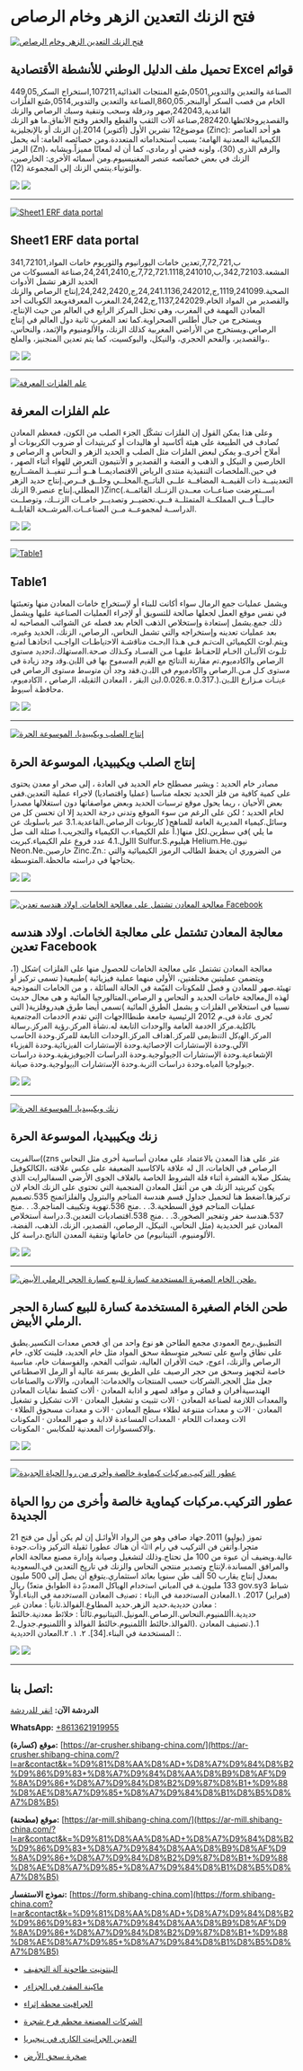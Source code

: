 # فتح الزنك التعدين الزهر وخام الرصاص

<a href="https://swt.shibang-china.com/?l=ar&img&k=%D9%81%D8%AA%D8%AD+%D8%A7%D9%84%D8%B2%D9%86%D9%83+%D8%A7%D9%84%D8%AA%D8%B9%D8%AF%D9%8A%D9%86+%D8%A7%D9%84%D8%B2%D9%87%D8%B1+%D9%88%D8%AE%D8%A7%D9%85+%D8%A7%D9%84%D8%B1%D8%B5%D8%A7%D8%B5" target="_blank">![فتح الزنك التعدين الزهر وخام الرصاص](http://static.shibang-china.com/all-800x300/48.jpg)</a>

## تحميل ملف الدليل الوطني للأنشطة الأقتصادية Excel قوائم
449,05,الصناعة والتعدين والتدوير,0501,صُنع المنتجات الغذائية,107211,استخراج السكر الخام من قصب السكر أوالبنجر.860,05,الصناعة والتعدين والتدوير,0514,صُنع الفلّزات القاعدية,242043,صهر ودرفلة وسحب وتنقية وسبك الرصاص والزنك والقصديروخلائطها.282420,صناعة آلات الثقب والقطع والحفر وفتح الأنفاق.ما هو الزنك موضوع12 تشرين الأول (أكتوبر) 2014.إن الزنك أو بالإنجليزية (Zinc): هو أحد العناصر الكيميائية المعدنية الهامة؛ بسبب استخداماته المتعددة.ومن خصائصه العامة: أنه يحمل الرمز (Zn)، والرقم الذري (30)، ولونه فضي أو رمادي، كما أن له لمعانًا مميزاً.ويشابه الزنك في بعض خصائصه عنصر المغنيسيوم.ومن أسمائه الأخرى: الخارصين، والتوتياء.ينتمي الزنك إلى المجموعة (12).


<a href="https://whatsapp.shibangsoft.com/WhatsApp.php" target="_blank" title="WhatsApp">![](http://static.shibang-china.com/icon/whatsapp.png)</a> <a href="https://swt.shibang-china.com/?l=ar&icon&k=%D9%81%D8%AA%D8%AD+%D8%A7%D9%84%D8%B2%D9%86%D9%83+%D8%A7%D9%84%D8%AA%D8%B9%D8%AF%D9%8A%D9%86+%D8%A7%D9%84%D8%B2%D9%87%D8%B1+%D9%88%D8%AE%D8%A7%D9%85+%D8%A7%D9%84%D8%B1%D8%B5%D8%A7%D8%B5" target="_blank">![](http://static.shibang-china.com/icon/chat-ar.png)</a>

---

<a href="https://swt.shibang-china.com/?l=ar&img&k=%D9%81%D8%AA%D8%AD+%D8%A7%D9%84%D8%B2%D9%86%D9%83+%D8%A7%D9%84%D8%AA%D8%B9%D8%AF%D9%8A%D9%86+%D8%A7%D9%84%D8%B2%D9%87%D8%B1+%D9%88%D8%AE%D8%A7%D9%85+%D8%A7%D9%84%D8%B1%D8%B5%D8%A7%D8%B5" target="_blank">![Sheet1 ERF data portal](http://static.shibang-china.com/all-800x300/1527.jpg)</a>

## Sheet1 ERF data portal
341,72101,ب,7,72,721,تعدين خامات اليورانيوم والثوريوم خامات المواد المشعة.342,72103,ب,7,72,721.1118,241010,ج,24,241,2410,صناعة المسبوكات من الحديد الزهر تشمل الأدوات الصحية.1119,241099,ج,24,241.1136,242012,ج,24,242,2420,إنتاج الرصاص والزنك والقصدير من المواد الخام.1137,242029,ج,24,242.المغرب المعرفةويعد الكوبالت أحد المعادن المهمة في المغرب، وهي تحتل المركز الرابع في العالم من حيث الإنتاج، ويستخرج من جبال أطلس الصحراوية.كما تعد المغرب ثانية دول العالم في إنتاج الرصاص.ويستخرج من الأراضي المغربية كذلك الزنك، والألومنيوم والإثمد، والنحاس، والقصدير، والفحم الحجري، والنيكل، والبوكسيت، كما يتم تعدين المنجنيز، والملح،.


<a href="https://whatsapp.shibangsoft.com/WhatsApp.php" target="_blank" title="WhatsApp">![](http://static.shibang-china.com/icon/whatsapp.png)</a> <a href="https://swt.shibang-china.com/?l=ar&icon&k=%D9%81%D8%AA%D8%AD+%D8%A7%D9%84%D8%B2%D9%86%D9%83+%D8%A7%D9%84%D8%AA%D8%B9%D8%AF%D9%8A%D9%86+%D8%A7%D9%84%D8%B2%D9%87%D8%B1+%D9%88%D8%AE%D8%A7%D9%85+%D8%A7%D9%84%D8%B1%D8%B5%D8%A7%D8%B5" target="_blank">![](http://static.shibang-china.com/icon/chat-ar.png)</a>

---

<a href="https://swt.shibang-china.com/?l=ar&img&k=%D9%81%D8%AA%D8%AD+%D8%A7%D9%84%D8%B2%D9%86%D9%83+%D8%A7%D9%84%D8%AA%D8%B9%D8%AF%D9%8A%D9%86+%D8%A7%D9%84%D8%B2%D9%87%D8%B1+%D9%88%D8%AE%D8%A7%D9%85+%D8%A7%D9%84%D8%B1%D8%B5%D8%A7%D8%B5" target="_blank">![علم الفلزات المعرفة](http://static.shibang-china.com/all-800x300/552.jpg)</a>

## علم الفلزات المعرفة
وعلى هذا يمكن القول إن الفلزات تشكّل الجزء الصلب من الكون، فمعظم المعادن تُصادف في الطبيعة على هيئة أكاسيد أو هاليدات أو كبريتيدات أو ضروب الكربونات أو أملاح أخرى.و يمكن لبعض الفلزات مثل الصلب و الحديد الزهر و النحاس و الرصاص و الخارصين و النيكل و الذهب و الفضة و القصدير و الأنتيمون التعرض للهواء أثناء الصهر ، في حين.الملخصات التنفيذية منتدى الرياض الاقتصاديمــا هــو أثــر تنفيــذ المشــاريع التعدينيــة ذات القيمــة المضافــة علــى الناتــج.المحلــي وخلــق فــرص.إنتاج حديد الزهر المطلي.إنتاج عنصر.9 الزنك )Zinc(.اســتعرضت صناعــات معــدن الزنــك القائمــة حاليــاً فــي المملكــة المتمثلــة فــي.تحضيــر وتصديــر خامــات الزنــك، وتوصلــت الدراســة لمجموعــة مــن الصناعــات.المرشــحة القابلــة.


<a href="https://whatsapp.shibangsoft.com/WhatsApp.php" target="_blank" title="WhatsApp">![](http://static.shibang-china.com/icon/whatsapp.png)</a> <a href="https://swt.shibang-china.com/?l=ar&icon&k=%D9%81%D8%AA%D8%AD+%D8%A7%D9%84%D8%B2%D9%86%D9%83+%D8%A7%D9%84%D8%AA%D8%B9%D8%AF%D9%8A%D9%86+%D8%A7%D9%84%D8%B2%D9%87%D8%B1+%D9%88%D8%AE%D8%A7%D9%85+%D8%A7%D9%84%D8%B1%D8%B5%D8%A7%D8%B5" target="_blank">![](http://static.shibang-china.com/icon/chat-ar.png)</a>

---

<a href="https://swt.shibang-china.com/?l=ar&img&k=%D9%81%D8%AA%D8%AD+%D8%A7%D9%84%D8%B2%D9%86%D9%83+%D8%A7%D9%84%D8%AA%D8%B9%D8%AF%D9%8A%D9%86+%D8%A7%D9%84%D8%B2%D9%87%D8%B1+%D9%88%D8%AE%D8%A7%D9%85+%D8%A7%D9%84%D8%B1%D8%B5%D8%A7%D8%B5" target="_blank">![Table1](http://static.shibang-china.com/all-800x300/1037.jpg)</a>

## Table1
ويشمل عمليات جمع الرمال سواء أكانت للبناء أو لإستخراج خامات المعادن منها وتعبئتها في نفس موقع العمل لجعلها صالحة للتسويق أو لإجراء العمليات الصناعية عليها ويشمل ذلك جمع.يشمل إستعادة وإستخلاص الذهب الخام بعد فصله عن الشوائب المصاحبه له بعد عمليات تعدينه وإستخراجه والتي تشمل النحاس، الرصاص، الزنك، الحديد وغيره، ويتم.لوث الكيميائى التﺗـم ﻓـﻰ ﻫـذا اﻟﺑﺣـث ﻣﻧﺎﻗﺷـﺔ اﻻﺣﺗﻳﺎطـﺎت اﻟواﺟـب اﺗﺧﺎذﻫـﺎ ﻟﻣﻧـﻊ ﺗﻠـوث اﻷﻟﺑـﺎن اﻟﺧـﺎم ﻟﻠﺣﻔـﺎظ ﻋﻠﻳﻬـﺎ ﻣـن اﻟﻔﺳـﺎد وﻛـذﻟك ﺻـﺣﺔ.اﻟﻣﺳﺗﻬﻠك.ﻟﺗﺣدﻳد ﻣﺳﺗوى اﻟرﺻﺎص واﻟﻛﺎدﻣﻳوم.ﺗم ﻣﻘﺎرﻧﺔ اﻟﻧﺗﺎﺋﺞ ﻣﻊ اﻟﻘﻳم اﻟﻣﺳﻣوح ﺑﻬﺎ ﻓﻰ اﻟﻠﺑن.وﻗد وﺟد زﻳﺎدة ﻓﻰ ﻣﺳﺗوى ﻛـﻝ ﻣـن.اﻟرﺻﺎص واﻟﻛﺎدﻣﻳوم ﻓﻰ اﻟﻠﺑ.ن.ﻓﻘد وﺟد أن ﻣﺗوﺳط ﻣﺳﺗوى اﻟرﺻﺎص ﻓﻰ ﻋﻳﻧـﺎت ﻣـزارع اﻟﻠـﺑن.(.0.317.±.0.026.ﻟﺑن اﻟﺑﻘر ، اﻟﻣﻌﺎدن اﻟﺛﻘﻳﻠﺔ، اﻟرﺻﺎص ، اﻟﻛﺎدﻣﻳوم، ﻣﺣﺎﻓظﺔ أﺳﻳوط.


<a href="https://whatsapp.shibangsoft.com/WhatsApp.php" target="_blank" title="WhatsApp">![](http://static.shibang-china.com/icon/whatsapp.png)</a> <a href="https://swt.shibang-china.com/?l=ar&icon&k=%D9%81%D8%AA%D8%AD+%D8%A7%D9%84%D8%B2%D9%86%D9%83+%D8%A7%D9%84%D8%AA%D8%B9%D8%AF%D9%8A%D9%86+%D8%A7%D9%84%D8%B2%D9%87%D8%B1+%D9%88%D8%AE%D8%A7%D9%85+%D8%A7%D9%84%D8%B1%D8%B5%D8%A7%D8%B5" target="_blank">![](http://static.shibang-china.com/icon/chat-ar.png)</a>

---

<a href="https://swt.shibang-china.com/?l=ar&img&k=%D9%81%D8%AA%D8%AD+%D8%A7%D9%84%D8%B2%D9%86%D9%83+%D8%A7%D9%84%D8%AA%D8%B9%D8%AF%D9%8A%D9%86+%D8%A7%D9%84%D8%B2%D9%87%D8%B1+%D9%88%D8%AE%D8%A7%D9%85+%D8%A7%D9%84%D8%B1%D8%B5%D8%A7%D8%B5" target="_blank">![إنتاج الصلب ويكيبيديا، الموسوعة الحرة](http://static.shibang-china.com/all-800x300/1131.jpg)</a>

## إنتاج الصلب ويكيبيديا، الموسوعة الحرة
مصادر خام الحديد : ويشير مصطلح خام الحديد في العادة ، إلى صخر او معدن يحتوى على كمية كافية من فلز الحديد تجعله مناسبا (عمليا واقتصاديا) لاجراء عملية التعدين.ففى بعض الأحيان ، ريما يحول موقع ترسبات الحديد وبعض مواصفاتها دون استغلالها مصدرا لخام الحديد ؛ لكن على الرغم من سوء الموقع وتدنى درجة الحديد إلا ان تحسن كل من وسائل.كيمياء المديرية العامة للمناهج( كاربونات الرصاص.القاعدية.3.1 عبر باسلوبك عن ما يلي )في سطرين.لكل منها(.أ علم الكيمياء.ب الكيمياء والتجريب.ا صئلة الف صل االول.4.1 عدد فروع علم الكيمياء.كبريت Sulfur.S.هيليوم Helium.He.نيون Neon.Ne.خارصين Zinc.Zn.: من الضروري ان يحفظ الطالب الرموز الكيميائية والتي يحتاجها في دراسته مالحظة.المتوسطة.


<a href="https://whatsapp.shibangsoft.com/WhatsApp.php" target="_blank" title="WhatsApp">![](http://static.shibang-china.com/icon/whatsapp.png)</a> <a href="https://swt.shibang-china.com/?l=ar&icon&k=%D9%81%D8%AA%D8%AD+%D8%A7%D9%84%D8%B2%D9%86%D9%83+%D8%A7%D9%84%D8%AA%D8%B9%D8%AF%D9%8A%D9%86+%D8%A7%D9%84%D8%B2%D9%87%D8%B1+%D9%88%D8%AE%D8%A7%D9%85+%D8%A7%D9%84%D8%B1%D8%B5%D8%A7%D8%B5" target="_blank">![](http://static.shibang-china.com/icon/chat-ar.png)</a>

---

<a href="https://swt.shibang-china.com/?l=ar&img&k=%D9%81%D8%AA%D8%AD+%D8%A7%D9%84%D8%B2%D9%86%D9%83+%D8%A7%D9%84%D8%AA%D8%B9%D8%AF%D9%8A%D9%86+%D8%A7%D9%84%D8%B2%D9%87%D8%B1+%D9%88%D8%AE%D8%A7%D9%85+%D8%A7%D9%84%D8%B1%D8%B5%D8%A7%D8%B5" target="_blank">![ﻣﻌﺎﻟﺠﺔ ﺍﻟﻤﻌﺎﺩﻥ ﺗﺸﺘﻤﻞ ﻋﻠﻰ ﻣﻌﺎﻟﺠﺔ ﺍﻟﺨﺎﻣﺎﺕ. اولاد هندسه تعدين Facebook](http://static.shibang-china.com/all-800x300/397.jpg)</a>

## ﻣﻌﺎﻟﺠﺔ ﺍﻟﻤﻌﺎﺩﻥ ﺗﺸﺘﻤﻞ ﻋﻠﻰ ﻣﻌﺎﻟﺠﺔ ﺍﻟﺨﺎﻣﺎﺕ. اولاد هندسه تعدين Facebook
ﻣﻌﺎﻟﺠﺔ ﺍﻟﻤﻌﺎﺩﻥ ﺗﺸﺘﻤﻞ ﻋﻠﻰ ﻣﻌﺎﻟﺠﺔ ﺍﻟﺨﺎﻣﺎﺕ ﻟﻠﺤﺼﻮﻝ ﻣﻨﻬﺎ ﻋﻠﻰ ﺍﻟﻔﻠﺰﺍﺕ )ﺷﻜﻞ (1، ﻭﻳﺘﻀﻤﻦ ﻋﻤﻠﻴﺘﻴﻦ ﻣﺨﺘﻠﻔﺘﻴﻦ، ﺍﻷﻭﻟﻰ ﻣﻨﻬﻤﺎ ﻋﻤﻠﻴﺔ ﻓﻴﺰﻳﺎﺋﻴﺔ )ﻃﺒﻴﻌﻴﺔ( ﺗﺴﻤﻰ ﺗﺮﻛﻴﺰ ﺃﻭ ﺗﻬﻴﺌﺔ.ﺻﻬﺮ ﻟﻠﻤﻌﺎﺩﻥ ﻭ ﻓﺼﻞ ﻟﻠﻤﻜﻮﻧﺎﺕ ﺍﻟﻘﻴّﻤﺔ ﻓﻰ ﺍﻟﺤﺎﻟﺔ ﺍﻟﺴﺎﺋﻠﺔ ، ﻭ ﻣﻦ ﺍﻟﺨﺎﻣﺎﺕ ﺍﻟﻨﻤﻮﺫﺟﻴﺔ ﻟﻬﺬﻩ ﺍﻝﻣﻌﺎﻟﺠﺔ ﺧﺎﻣﺎﺕ ﺍﻟﺤﺪﻳﺪ ﻭ ﺍﻟﻨﺤﺎﺱ ﻭ ﺍﻟﺮﺻﺎﺹ.ﺍﻟﻤﺘﺎﻟﻮﺭﺟﻴﺎ ﺍﻟﻤﺎﺋﻴﺔ ﻭ ﻫﻰ ﻣﺠﺎﻝ ﺣﺪﻳﺚ ﻧﺴﺒﻴﺎ ﻓﻰ ﺍﺳﺘﺨﻼﺹ ﺍﻟﻔﻠﺰﺍﺕ ﻭ ﻳﺸﻤﻞ ﺍﻟﻄﺮﻕ ﺍﻟﻤﺎﺋﻴﺔ )ﺗﺴﻤﻰ ﺃﻳﻀﺎ ﻃﺮﻕ ﻫﻴﺪﺭﻭﻓﻠﺰﻳﺔ( ﺍﻟﺘﻰ ﺗُﺠﺮﻯ ﻋﺎﺩﺓ ﻓﻰ.ﻡ 2012 الرئيسية جامعة طنطاﺍﻟﺟﻬﺎﺕ ﺍﻟﺗﻲ ﺗﻘﺩﻡ ﺍﻟﺧﺩﻣﺎﺕ ﺍﻟﻣﺟﺗﻣﻌﻳﺔ ﺑﺎﻟﻛﻠﻳﺔ.ﻣﺭﻛﺯ ﺍﻟﺧﺩﻣﺔ ﺍﻟﻌﺎﻣﺔ ﻭﺍﻟﻭﺣﺩﺍﺕ ﺍﻟﺗﺎﺑﻌﺔ ﻟﻪ.ﻧﺷﺄﺓ ﺍﻟﻣﺭﻛﺯ.ﺭﺅﻳﺔ ﺍﻟﻣﺭﻛﺯ.ﺭﺳﺎﻟﺔ ﺍﻟﻣﺭﻛﺯ.ﺍﻟﻬﻳﻛﻝ ﺍﻟﺗﻧﻅﻳﻣﻰ ﻟﻠﻣﺭﻛﺯ.ﺍﻫﺩﺍﻑ ﺍﻟﻣﺭﻛﺯ.ﺍﻟﻭﺣﺩﺍﺕ ﺍﻟﺗﺎﺑﻌﺔ ﻟﻠﻣﺭﻛﺯ.ﻭﺣﺩﺓ ﺍﻟﺣﺎﺳﺏ ﺍﻵﻟﻲ.ﻭﺣﺩﺓ ﺍﻹﺳﺗﺷﺎﺭﺍﺕ ﺍﻹﺣﺻﺎﺋﻳﺔ.ﻭﺣﺩﺓ ﺍﻹﺳﺗﺷﺎﺭﺍﺕ ﺍﻟﻔﻳﺯﻳﺎﺋﻳﺔ.ﻭﺣﺩﺓ ﺍﻟﻔﻳﺯﻳﺎء ﺍﻹﺷﻌﺎﻋﻳﺔ.ﻭﺣﺩﺓ ﺍﻹﺳﺗﺷﺎﺭﺍﺕ ﺍﻟﺟﻳﻭﻟﻭﺟﻳﺔ.ﻭﺣﺩﺓ ﺍﻟﺩﺭﺍﺳﺎﺕ ﺍﻟﺟﻳﻭﻓﻳﺯﻳﻘﻳﺔ.ﻭﺣﺩﺓ ﺩﺭﺍﺳﺎﺕ ﺟﻳﻭﻟﻭﺟﻳﺎ ﺍﻟﻣﻳﺎﻩ.ﻭﺣﺩﺓ ﺩﺭﺍﺳﺎﺕ ﺍﻟﺗﺭﺑﺔ.ﻭﺣﺩﺓ ﺍﻹﺳﺗﺷﺎﺭﺍﺕ ﺍﻟﺑﻳﻭﻟﻭﺟﻳﺔ.ﻭﺣﺩﺓ ﺻﻳﺎﻧﺔ.


<a href="https://whatsapp.shibangsoft.com/WhatsApp.php" target="_blank" title="WhatsApp">![](http://static.shibang-china.com/icon/whatsapp.png)</a> <a href="https://swt.shibang-china.com/?l=ar&icon&k=%D9%81%D8%AA%D8%AD+%D8%A7%D9%84%D8%B2%D9%86%D9%83+%D8%A7%D9%84%D8%AA%D8%B9%D8%AF%D9%8A%D9%86+%D8%A7%D9%84%D8%B2%D9%87%D8%B1+%D9%88%D8%AE%D8%A7%D9%85+%D8%A7%D9%84%D8%B1%D8%B5%D8%A7%D8%B5" target="_blank">![](http://static.shibang-china.com/icon/chat-ar.png)</a>

---

<a href="https://swt.shibang-china.com/?l=ar&img&k=%D9%81%D8%AA%D8%AD+%D8%A7%D9%84%D8%B2%D9%86%D9%83+%D8%A7%D9%84%D8%AA%D8%B9%D8%AF%D9%8A%D9%86+%D8%A7%D9%84%D8%B2%D9%87%D8%B1+%D9%88%D8%AE%D8%A7%D9%85+%D8%A7%D9%84%D8%B1%D8%B5%D8%A7%D8%B5" target="_blank">![زنك ويكيبيديا، الموسوعة الحرة](http://static.shibang-china.com/all-800x300/897.jpg)</a>

## زنك ويكيبيديا، الموسوعة الحرة
سالفريت((zns عثر على هذا المعدن بالاعتماد على معادن أساسية أخرى مثل النحاس الرصاص في الخامات، ال له علاقة بالاكاسيد الضعيفة على عكس علاقته ،الكالكوفيل يشكل صلابة القشرة أثناء قلة الشروط الخاصة بالغلاف الجوى الأرضي السفاليرايت الذي يكون كبريتيد الزنك هي من أثقل المعادن المنجمية التي تحتوي على الزنك الخام لان تركيزها.اضغط هنا لتحميل جداول قسم هندسة المناجم والبترول والفلزاتمنج 535.تصميم عمليات المناجم فوق السطحية.3. . .منج 536.تهوية وتكييف المناجم.3. . .منج 537.هندسة حفر وتفجير الصخور.3. . .منج 538.اقتصاديات التعدين.3.دراسة أستخلاص المعادن غير الحديدية (مثل النحاس، النيكل، الرصاص، القصدير، الزنك، الذهب، الفضة، الألومنيوم، التيتانيوم) من خاماتها وتنقية المعدن الناتج.دراسة كل.


<a href="https://whatsapp.shibangsoft.com/WhatsApp.php" target="_blank" title="WhatsApp">![](http://static.shibang-china.com/icon/whatsapp.png)</a> <a href="https://swt.shibang-china.com/?l=ar&icon&k=%D9%81%D8%AA%D8%AD+%D8%A7%D9%84%D8%B2%D9%86%D9%83+%D8%A7%D9%84%D8%AA%D8%B9%D8%AF%D9%8A%D9%86+%D8%A7%D9%84%D8%B2%D9%87%D8%B1+%D9%88%D8%AE%D8%A7%D9%85+%D8%A7%D9%84%D8%B1%D8%B5%D8%A7%D8%B5" target="_blank">![](http://static.shibang-china.com/icon/chat-ar.png)</a>

---

<a href="https://swt.shibang-china.com/?l=ar&img&k=%D9%81%D8%AA%D8%AD+%D8%A7%D9%84%D8%B2%D9%86%D9%83+%D8%A7%D9%84%D8%AA%D8%B9%D8%AF%D9%8A%D9%86+%D8%A7%D9%84%D8%B2%D9%87%D8%B1+%D9%88%D8%AE%D8%A7%D9%85+%D8%A7%D9%84%D8%B1%D8%B5%D8%A7%D8%B5" target="_blank">![طحن الخام الصغيرة المستخدمة كسارة للبيع كسارة الحجر الرملي الأبيض.](http://static.shibang-china.com/all-800x300/915.jpg)</a>

## طحن الخام الصغيرة المستخدمة كسارة للبيع كسارة الحجر الرملي الأبيض.
التطبيق.رمح العمودي مجمع الطاحن هو نوع واحد من أي فحص معدات التكسير.يطبق على نطاق واسع على تسخير متوسطة سحق المواد مثل خام الحديد، فلينت كلاي، خام الرصاص والزنك، اعوج، خبث الأفران العالية، شوائب الفحم، والفوسفات خام، مناسبة خاصة لتجهيز وسحق من حجر الرصيف على الطريق بسرعة عالية أو الرمل الاصطناعي جعل مثل الحجر.الشركات حسب المنتجات والخدمات: المعادن، والآلات والصناعات الهندسيةأفران و قمائن و مواقد لصهر و اذابة المعادن &middot; ألات كشط نفايات المعادن والمعدات اللازمة لصناعة المعادن &middot; الات تثبيت و تشغيل المعادن &middot; الات تشكيل و تشغيل المعادن &middot; الات و معدات متنوعة لطلاء سطح المعادن &middot; الات و معدات مسحوق الطلاء &middot; الات ومعدات اللحام &middot; المعدات المساعدة لاذابة و صهر المعادن &middot; المكونات والاكسسوارات المعدنية للمكابس &middot; المكونات.


<a href="https://whatsapp.shibangsoft.com/WhatsApp.php" target="_blank" title="WhatsApp">![](http://static.shibang-china.com/icon/whatsapp.png)</a> <a href="https://swt.shibang-china.com/?l=ar&icon&k=%D9%81%D8%AA%D8%AD+%D8%A7%D9%84%D8%B2%D9%86%D9%83+%D8%A7%D9%84%D8%AA%D8%B9%D8%AF%D9%8A%D9%86+%D8%A7%D9%84%D8%B2%D9%87%D8%B1+%D9%88%D8%AE%D8%A7%D9%85+%D8%A7%D9%84%D8%B1%D8%B5%D8%A7%D8%B5" target="_blank">![](http://static.shibang-china.com/icon/chat-ar.png)</a>

---

<a href="https://swt.shibang-china.com/?l=ar&img&k=%D9%81%D8%AA%D8%AD+%D8%A7%D9%84%D8%B2%D9%86%D9%83+%D8%A7%D9%84%D8%AA%D8%B9%D8%AF%D9%8A%D9%86+%D8%A7%D9%84%D8%B2%D9%87%D8%B1+%D9%88%D8%AE%D8%A7%D9%85+%D8%A7%D9%84%D8%B1%D8%B5%D8%A7%D8%B5" target="_blank">![ﻋﻄﻮﺭ ﺍﻟﺘﺮﻛﻴﺐ.ﻣﺮﻛﺒﺎﺕ ﻛﻴﻤﺎﻭﻳﺔ ﺧﺎﻟﺼﺔ ﻭﺃﺧﺮﻯ ﻣﻦ ﺭﻭﺍ الحياة الجديدة](http://static.shibang-china.com/all-800x300/159.jpg)</a>

## ﻋﻄﻮﺭ ﺍﻟﺘﺮﻛﻴﺐ.ﻣﺮﻛﺒﺎﺕ ﻛﻴﻤﺎﻭﻳﺔ ﺧﺎﻟﺼﺔ ﻭﺃﺧﺮﻯ ﻣﻦ ﺭﻭﺍ الحياة الجديدة
21 تموز (يوليو) 2011.ﺟﻬﺎﺩ ﺻﺎﻓﻲ ﻭﻫﻮ ﻣﻦ ﺍﻟﺮﻭﺍﺩ ﺍﻷﻭﺍﺋـﻞ ﺇﻥ ﻟﻢ ﻳﻜﻦ ﺃﻭﻝ ﻣﻦ ﻓﺘﺢ ﻣﺘﺠﺮﺍ.ﻭﺃﺗﻘﻦ ﻓﻦ ﺍﻟﺘﺮﻛﻴﺐ ﻓﻲ ﺭﺍﻡ ﺍﷲ ﺃﻥ ﻫﻨﺎﻙ ﻋﻄﻮﺭﺍ ﺛﻘﻴﻠﺔ ﺍﻟﺘﺮﻛﻴﺰ ﻭﺫﺍﺕ.ﺟﻮﺩﺓ ﻋﺎﻟﻴﺔ.ﻭﻳﻀﻴﻒ ﺃﻥ ﻋﺒﻮﺓ ﻣﻦ 100 ﻣﻞ ﺗﺤﺘﺎﺝ.ﻭﺫﻟﻚ ﻟﺘﺸﻐﻴﻞ ﻭﺻﻴﺎﻧﺔ ﻭﺇﺩﺍﺭﺓ ﻣﺼﻨﻊ ﻣﻌﺎﻟﺠﺔ ﺍﻟﺨﺎﻡ ﻭﺍﻟﻤﺮﺍﻓﻖ ﺍﻟﻤﺴﺎﻧﺪﺓ.ﻹﻧﺘﺎﺝ ﻭﺗﺼﺪﻳﺮ ﻣﻨﺘﺠﻲ ﺍﻟﻨﺤﺎﺱ ﻭﺍﻟﺰﻧﻚ ﻓﻲ ﺗﺎﺭﻳﺦ ﺍﻟﺘﻌﺪﻳﻦ ﻓﻲ.ﺍﻟﺴﻌﻮﺩﻳﺔ ﺑﻤﻌﺪﻝ ﺇﻧﺘﺎﺝ ﻳﻘﺎﺭﺏ 50 ﺃﻟﻒ ﻃﻦ ﺳﻨﻮﻳﺎ ﺑﻌﺎﺋﺪ ﺍﺳﺘﺜﻤﺎﺭﻱ.ﻳﺘﻮﻗﻊ ﺃﻥ ﻳﺼﻞ ﺇﻟﻰ 500 ﻣﻠﻴﻮﻥ ﺭﻳﺎﻝ (133 ﻣﻠﻴﻮﻥ.ﺔ ﻓﻲ اﻟﻣﺑﺎﻧﻲ اﺳﺗﺧدام اﻟﮭﯾﺎﮐل اﻟﻣﻌدﻧﯾّ دة اﻟطواﺑق ﻣﺗﻌدّ gov.sy3 شباط (فبراير) 2017. ١.اﻟﻣﻌﺎدن اﻟﻣﺳﺗﺧدﻣﺔ ﻓﻲ اﻟﺑﻧﺎء : ﺗﺻﻧﯾف اﻟﻣﻌﺎدن اﻟﻣﺳﺗﺧدﻣﺔ ﻓﻲ اﻟﺑﻧﺎء.أوﻻً : ﻣﻌﺎدن ﺣدﯾدﯾﺔ.حديد الزهر.حديد المطاوع.الفوالذ.ﺛﺎﻧﯾﺎً : ﻣﻌﺎدن ﻏﯾر ﺣدﯾدﯾﺔ.األلمنيوم.النحاس.الرصاص.المونيل.التيتانيوم.ﺛﺎﻟﺛﺎً : ﺧﻼﺋط ﻣﻌدﻧﯾﺔ.خالئط الفوالذ.خالئط األلمنيوم.خالئط الفوالذ و األلمنيوم.جدول.2). 1.(.تصنيف المعادن المستخدمة في البناء.[34]. ٢. ١. ٢.اﻟﻣﻌﺎدن اﻟﺣدﯾدﯾﺔ :.


<a href="https://whatsapp.shibangsoft.com/WhatsApp.php" target="_blank" title="WhatsApp">![](http://static.shibang-china.com/icon/whatsapp.png)</a> <a href="https://swt.shibang-china.com/?l=ar&icon&k=%D9%81%D8%AA%D8%AD+%D8%A7%D9%84%D8%B2%D9%86%D9%83+%D8%A7%D9%84%D8%AA%D8%B9%D8%AF%D9%8A%D9%86+%D8%A7%D9%84%D8%B2%D9%87%D8%B1+%D9%88%D8%AE%D8%A7%D9%85+%D8%A7%D9%84%D8%B1%D8%B5%D8%A7%D8%B5" target="_blank">![](http://static.shibang-china.com/icon/chat-ar.png)</a>

---
## اتصل بنا:

**الدردشة الآن:** [انقر للدردشة](https://swt.shibang-china.com?l=ar&contact&k=%D9%81%D8%AA%D8%AD+%D8%A7%D9%84%D8%B2%D9%86%D9%83+%D8%A7%D9%84%D8%AA%D8%B9%D8%AF%D9%8A%D9%86+%D8%A7%D9%84%D8%B2%D9%87%D8%B1+%D9%88%D8%AE%D8%A7%D9%85+%D8%A7%D9%84%D8%B1%D8%B5%D8%A7%D8%B5)

**WhatsApp:**  [+8613621919955](https://whatsapp.shibangsoft.com/WhatsApp.php)

**موقع (كسارة):** [https://ar-crusher.shibang-china.com/](https://ar-crusher.shibang-china.com/?l=ar&contact&k=%D9%81%D8%AA%D8%AD+%D8%A7%D9%84%D8%B2%D9%86%D9%83+%D8%A7%D9%84%D8%AA%D8%B9%D8%AF%D9%8A%D9%86+%D8%A7%D9%84%D8%B2%D9%87%D8%B1+%D9%88%D8%AE%D8%A7%D9%85+%D8%A7%D9%84%D8%B1%D8%B5%D8%A7%D8%B5)

**موقع (مطحنة):** [https://ar-mill.shibang-china.com/](https://ar-mill.shibang-china.com/?l=ar&contact&k=%D9%81%D8%AA%D8%AD+%D8%A7%D9%84%D8%B2%D9%86%D9%83+%D8%A7%D9%84%D8%AA%D8%B9%D8%AF%D9%8A%D9%86+%D8%A7%D9%84%D8%B2%D9%87%D8%B1+%D9%88%D8%AE%D8%A7%D9%85+%D8%A7%D9%84%D8%B1%D8%B5%D8%A7%D8%B5)

**نموذج الاستفسار:** [https://form.shibang-china.com](https://form.shibang-china.com?l=ar&contact&k=%D9%81%D8%AA%D8%AD+%D8%A7%D9%84%D8%B2%D9%86%D9%83+%D8%A7%D9%84%D8%AA%D8%B9%D8%AF%D9%8A%D9%86+%D8%A7%D9%84%D8%B2%D9%87%D8%B1+%D9%88%D8%AE%D8%A7%D9%85+%D8%A7%D9%84%D8%B1%D8%B5%D8%A7%D8%B5)

* [البنتونيت طاحونة آلة التجفيف](../24/%D8%A7%D9%84%D8%A8%D9%86%D8%AA%D9%88%D9%86%D9%8A%D8%AA%20%D8%B7%D8%A7%D8%AD%D9%88%D9%86%D8%A9%20%D8%A2%D9%84%D8%A9%20%D8%A7%D9%84%D8%AA%D8%AC%D9%81%D9%8A%D9%81.md)

* [ماكينة المقئ في الجزاءر](../21/%D9%85%D8%A7%D9%83%D9%8A%D9%86%D8%A9%20%D8%A7%D9%84%D9%85%D9%82%D8%A6%20%D9%81%D9%8A%20%D8%A7%D9%84%D8%AC%D8%B2%D8%A7%D8%A1%D8%B1.md)

* [الجرافيت محطة إثراء](../24/%D8%A7%D9%84%D8%AC%D8%B1%D8%A7%D9%81%D9%8A%D8%AA%20%D9%85%D8%AD%D8%B7%D8%A9%20%D8%A5%D8%AB%D8%B1%D8%A7%D8%A1.md)

* [الشركات المصنعة محطم فرع شجرة](../25/%D8%A7%D9%84%D8%B4%D8%B1%D9%83%D8%A7%D8%AA%20%D8%A7%D9%84%D9%85%D8%B5%D9%86%D8%B9%D8%A9%20%D9%85%D8%AD%D8%B7%D9%85%20%D9%81%D8%B1%D8%B9%20%D8%B4%D8%AC%D8%B1%D8%A9.md)

* [التعدين الجرانيت الكاري في نيجيريا](../24/%D8%A7%D9%84%D8%AA%D8%B9%D8%AF%D9%8A%D9%86%20%D8%A7%D9%84%D8%AC%D8%B1%D8%A7%D9%86%D9%8A%D8%AA%20%D8%A7%D9%84%D9%83%D8%A7%D8%B1%D9%8A%20%D9%81%D9%8A%20%D9%86%D9%8A%D8%AC%D9%8A%D8%B1%D9%8A%D8%A7.md)

* [صخرة سحق الأرض](../25/%D8%B5%D8%AE%D8%B1%D8%A9%20%D8%B3%D8%AD%D9%82%20%D8%A7%D9%84%D8%A3%D8%B1%D8%B6.md)